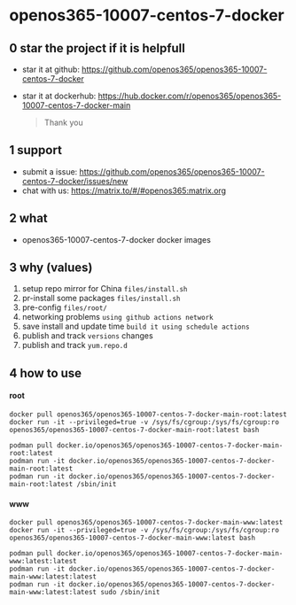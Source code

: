 # openos365-10007-centos-7-docker

## 0 star the project if it is helpfull

* star it at github: https://github.com/openos365/openos365-10007-centos-7-docker
* star it at dockerhub: https://hub.docker.com/r/openos365/openos365-10007-centos-7-docker-main

  > Thank you

## 1 support

* submit a issue: https://github.com/openos365/openos365-10007-centos-7-docker/issues/new
* chat with us: https://matrix.to/#/#openos365:matrix.org

## 2 what

* openos365-10007-centos-7-docker docker images
  
## 3 why (values)

1. setup repo mirror for China `files/install.sh`
1. pr-install some packages `files/install.sh`
1. pre-config `files/root/`
1. networking problems `using github actions network`
1. save install and update time `build it using schedule actions`
1. publish and track `versions` changes
1. publish and track `yum.repo.d`

## 4 how to use

#### root
```
docker pull openos365/openos365-10007-centos-7-docker-main-root:latest
docker run -it --privileged=true -v /sys/fs/cgroup:/sys/fs/cgroup:ro openos365/openos365-10007-centos-7-docker-main-root:latest bash

podman pull docker.io/openos365/openos365-10007-centos-7-docker-main-root:latest
podman run -it docker.io/openos365/openos365-10007-centos-7-docker-main-root:latest
podman run -it docker.io/openos365/openos365-10007-centos-7-docker-main-root:latest /sbin/init
```
#### www

```
docker pull openos365/openos365-10007-centos-7-docker-main-www:latest
docker run -it --privileged=true -v /sys/fs/cgroup:/sys/fs/cgroup:ro openos365/openos365-10007-centos-7-docker-main-www:latest bash

podman pull docker.io/openos365/openos365-10007-centos-7-docker-main-www:latest:latest
podman run -it docker.io/openos365/openos365-10007-centos-7-docker-main-www:latest:latest
podman run -it docker.io/openos365/openos365-10007-centos-7-docker-main-www:latest:latest sudo /sbin/init
```
